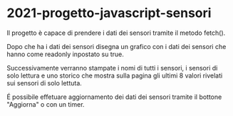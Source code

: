 # 2021-progetto-javascript-sensori
Il progetto è capace di prendere i dati dei sensori tramite il metodo fetch().

Dopo che ha i dati dei sensori disegna un grafico con i dati dei sensori che hanno come readonly inpostato su true. 

Successivamente verranno stampate i nomi di tutti i sensori, i sensori di solo lettura e uno storico che mostra sulla pagina gli ultimi 8 valori rivelati sui sensori di solo lettuta.

É possibile effetuare aggiornamento dei dati dei sensori tramite il bottone "Aggiorna" o con un timer.